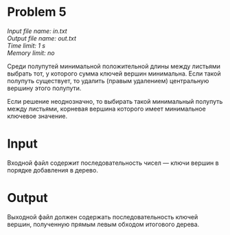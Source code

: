 # Problem 5

*Input file name: in.txt\
Output file name: out.txt\
Time limit: 1 s\
Memory limit: no*

Среди полупутей минимальной положительной длины между листь­ями выбрать тот, у которого сумма ключей вершин минимальна. Если такой полупуть существует, то удалить (правым удалением) центральную вершину этого полупути.

Если решение неоднозначно, то выбирать такой минимальный полупуть между листьями, корневая вершина которого имеет минимальное ключевое значение.

# Input

Входной файл содержит последовательность чисел — ключи вершин в порядке добавления в дерево.

# Output

Выходной файл должен содержать последовательность ключей вершин, полученную прямым левым обходом итогового дерева.

